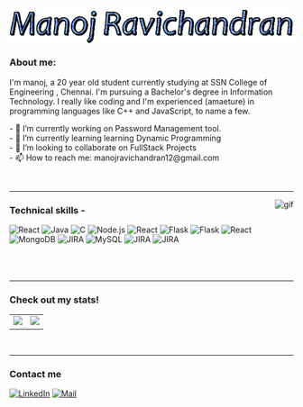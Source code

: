 <p align="center"><img width="600" alt="funny gif" src="https://github.com/M-A-N-O-J-R/M-A-N-O-J-R/blob/main/text1.gif" align="center"/></p>

### About me:
<p>
   I'm manoj, a 20 year old student currently studying at SSN College of Engineering , Chennai. I'm pursuing a Bachelor's degree in Information Technology. I really like coding and I'm experienced (amaeture) in programming languages like  C++ and JavaScript, to name a few. 
</p>

<p>
- 🔭 I’m currently working on Password Management tool.</br>
- 🌱 I’m currently learning learning Dynamic Programming</br>
- 👯 I’m looking to collaborate on FullStack Projects</br>
- 📫 How to reach me: manojravichandran12@gmail.com
</p>

</br>


---

<img  alt="gif" src="https://c.tenor.com/y2JXkY1pXkwAAAAM/cat-computer.gif" align="right"/>

### Technical skills -

![React](https://img.shields.io/badge/ReactNative-20232A?style=for-the-badge&logo=react&logoColor=61DAFB)
![Java](https://img.shields.io/badge/Firebase-ED8B00?style=for-the-badge&logo=firebase&logoColor=white)
![C](	https://img.shields.io/badge/C%2B%2B-00599C?style=for-the-badge&logo=c%2B%2B&logoColor=white)
![Node.js](https://img.shields.io/badge/Node.js-43853D?style=for-the-badge&logo=node.js&logoColor=white)
![React](https://img.shields.io/badge/React-20232A?style=for-the-badge&logo=react&logoColor=61DAFB)
![Flask](https://img.shields.io/badge/HTML5-E34F26?style=for-the-badge&logo=html5&logoColor=white)
![Flask](https://img.shields.io/badge/CSS3-1572B6?style=for-the-badge&logo=css3&logoColor=white)
![React](	https://img.shields.io/badge/JavaScript-323330?style=for-the-badge&logo=javascript&logoColor=F7DF1E)
![MongoDB](https://img.shields.io/badge/MongoDB-4EA94B?style=for-the-badge&logo=mongodb&logoColor=white)
![JIRA](https://img.shields.io/badge/Jira-0052CC?style=for-the-badge&logo=Jira&logoColor=white)
![MySQL](https://img.shields.io/badge/Bootstrap-563D7C?style=for-the-badge&logo=bootstrap&logoColor=white)
![JIRA](https://img.shields.io/badge/Babel-F9DC3E?style=for-the-badge&logo=babel&logoColor=white)
![JIRA](https://img.shields.io/badge/Visual_Studio_Code-0078D4?style=for-the-badge&logo=visual%20studio%20code&logoColor=white)
<br/>
<br/>
<br/>
<br/>

---

### Check out my stats!
<p align="center">
  <table>
    <tr>
      <td><img height="150" src="https://github-readme-stats.vercel.app/api?username=M-A-N-O-J-R&show_icons=true&theme=dark"></img></td>
      <td><img height="150" src="https://github-readme-stats.vercel.app/api/top-langs/?username=M-A-N-O-J-R&layout=compact&theme=dark"></img></td>
    </tr>
  </table
</p>
</br>

---

### Contact me 

<a href="https://www.linkedin.com/in/manoj-ravichandran-12b5841b2/"><img src="https://img.shields.io/badge/LinkedIn-0077B5?style=for-the-badge&logo=linkedin&logoColor=white" alt="LinkedIn"></a>
<a href="mailto:manojravichandran12@gmail.com"><img src="https://img.shields.io/badge/-Mail-%23EA4335?style=for-the-badge&logo=gmail&logoColor=white" alt="Mail"></a>

